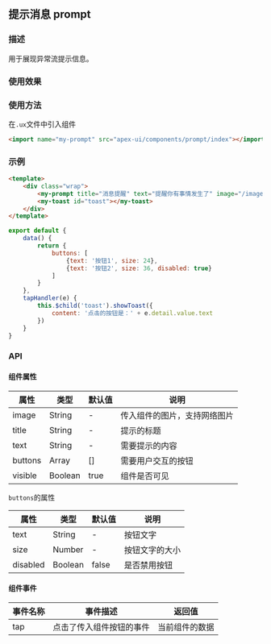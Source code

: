 ## 提示消息 prompt

### 描述

用于展现异常流提示信息。

### 使用效果

<preview page="prompt"/>

### 使用方法

在`.ux`文件中引入组件

```html
<import name="my-prompt" src="apex-ui/components/prompt/index"></import>
```

### 示例

```html
<template>
    <div class="wrap">
        <my-prompt title="消息提醒" text="提醒你有事情发生了" image="/images/logo-d.png" buttons="{{ buttons }}" ontap="tapHandler"></my-prompt>
        <my-toast id="toast"></my-toast>
    </div>
</template>
```

```javascript
export default {
    data() {
        return {
            buttons: [
                {text: '按钮1', size: 24},
                {text: '按钮2', size: 36, disabled: true}
            ]
        }
    },
    tapHandler(e) {
        this.$child('toast').showToast({
            content: '点击的按钮是：' + e.detail.value.text
        })
    }
}
```

### API

#### 组件属性

| 属性    | 类型    | 默认值 | 说明                         |
| ------- | ------- | ------ | ---------------------------- |
| image   | String  | -      | 传入组件的图片，支持网络图片 |
| title   | String  | -      | 提示的标题                   |
| text    | String  | -      | 需要提示的内容               |
| buttons | Array   | []     | 需要用户交互的按钮           |
| visible | Boolean | true   | 组件是否可见                 |

`buttons`的属性

| 属性     | 类型    | 默认值 | 说明           |
| -------- | ------- | ------ | -------------- |
| text     | String  | -      | 按钮文字       |
| size     | Number  | -      | 按钮文字的大小 |
| disabled | Boolean | false  | 是否禁用按钮   |

#### 组件事件

| 事件名称 | 事件描述                 | 返回值         |
| -------- | ------------------------ | -------------- |
| tap      | 点击了传入组件按钮的事件 | 当前组件的数据 |

